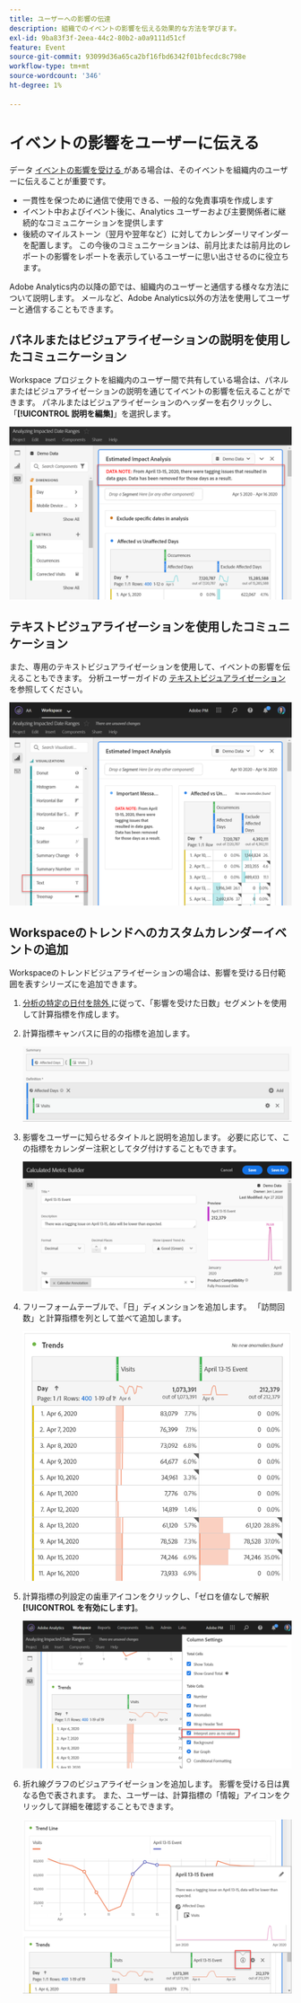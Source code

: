 ```yaml
---
title: ユーザーへの影響の伝達
description: 組織でのイベントの影響を伝える効果的な方法を学びます。
exl-id: 9ba83f3f-2eea-44c2-80b2-a0a9111d51cf
feature: Event
source-git-commit: 93099d36a65ca2bf16fbd6342f01bfecdc8c798e
workflow-type: tm+mt
source-wordcount: '346'
ht-degree: 1%

---
```


# イベントの影響をユーザーに伝える

データ [ イベントの影響を受ける ](overview.md) がある場合は、そのイベントを組織内のユーザーに伝えることが重要です。

* 一貫性を保つために通信で使用できる、一般的な免責事項を作成します
* イベント中およびイベント後に、Analytics ユーザーおよび主要関係者に継続的なコミュニケーションを提供します
* 後続のマイルストーン（翌月や翌年など）に対してカレンダーリマインダーを配置します。 この今後のコミュニケーションは、前月比または前月比のレポートの影響をレポートを表示しているユーザーに思い出させるのに役立ちます。

Adobe Analytics内の以降の節では、組織内のユーザーと通信する様々な方法について説明します。 メールなど、Adobe Analytics以外の方法を使用してユーザーと通信することもできます。

## パネルまたはビジュアライゼーションの説明を使用したコミュニケーション

Workspace プロジェクトを組織内のユーザー間で共有している場合は、パネルまたはビジュアライゼーションの説明を通じてイベントの影響を伝えることができます。 パネルまたはビジュアライゼーションのヘッダーを右クリックし、「**[!UICONTROL 説明を編集]**」を選択します。

![ パネルの説明 ](assets/panel_description.png)

## テキストビジュアライゼーションを使用したコミュニケーション

また、専用のテキストビジュアライゼーションを使用して、イベントの影響を伝えることもできます。 分析ユーザーガイドの [ テキストビジュアライゼーション ](/help/analyze/analysis-workspace/visualizations/text.md) を参照してください。

![ テキストビジュアライゼーション ](assets/text_visualization.png)

## Workspaceのトレンドへのカスタムカレンダーイベントの追加

Workspaceのトレンドビジュアライゼーションの場合は、影響を受ける日付範囲を表すシリーズにを追加できます。

1. [ 分析の特定の日付を除外 ](segments.md) に従って、「影響を受けた日数」セグメントを使用して計算指標を作成します。
1. 計算指標キャンバスに目的の指標を追加します。

   ![指標](assets/calcmetric_event.png)

1. 影響をユーザーに知らせるタイトルと説明を追加します。 必要に応じて、この指標をカレンダー注釈としてタグ付けすることもできます。

   ![タイトルと説明](assets/calcmetric_title_description.png)

1. フリーフォームテーブルで、「日」ディメンションを追加します。 「訪問回数」と計算指標を列として並べて追加します。

   ![フリーフォームテーブル](assets/calcmetric_freeform.png)

1. 計算指標の列設定の歯車アイコンをクリックし、「ゼロを値なしで解釈 **[!UICONTROL を有効にします]**。

   ![ 計算指標の設定 ](assets/calcmetric_zero_no_value.png)

1. 折れ線グラフのビジュアライゼーションを追加します。 影響を受ける日は異なる色で表されます。 また、ユーザーは、計算指標の「情報」アイコンをクリックして詳細を確認することもできます。

   ![ 情報アイコン ](assets/calcmetric_infoicon.png)

